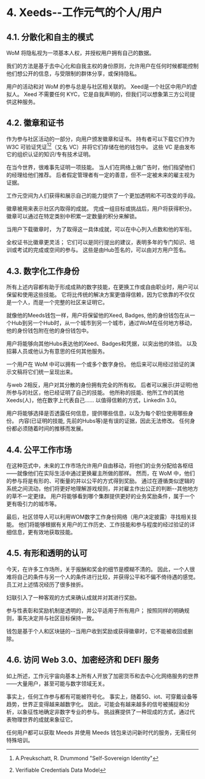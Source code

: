# 4. Xeeds--工作元气的个人/用户

## 4.1. 分散化和自主的模式

WoM 将隐私视为一项基本人权，并授权用户拥有自己的数据。

我们的方法是基于去中心化和自我主权的身份原则，允许用户在任何时候都能控制他们想公开的信息，与受限制的群体分享，或保持隐私。

用户的活动和对 WoM 的参与总是与社区相关联的。 Xeed是一个社区中用户的虚拟人。 Xeed 不需要任何 KYC，它是自我声明的，但我们可以想象第三方公司提供这种服务。

## 4.2. 徽章和证书

作为参与社区活动的一部分，向用户颁发徽章和证书。 持有者可以下载它们作为 W3C 可验证凭证[^7][^8]（又名 VC）并将它们存储在他的钱包中。 这些 VC 是由发布它的组织认证的知识/专有技术证明。

在当今世界，很难事先证明一项技能。 当人们在网络上做广告时，他们指望他们的经理给他们推荐。 后者假定管理者有一定的善意，但不一定被未来的雇主视为证据。

工作元空间为人们获得和展示自己的能力提供了一个更加透明和不可改变的手段。

徽章被用来表示社区内取得的成就。 完成一组目标或挑战后，用户将获得积分。 徽章可以通过在特定类别中积累一定数量的积分来解锁。

当用户下载徽章时， 为了取得这一具体成就，可以在中心列入点数和他的军衔。

全权证书比徽章更灵活； 它们可以是同行提出的建议，表明多年的专门知识、培训或考试的完成或空间的参与。 这些是由Hub签名的，可以由对方用户签名。

## 4.3. 数字化工作身份

所有上述内容都有助于形成成熟的数字技能，在更换工作或自由职业时，用户可以保留和使用这些技能。 它将比传统的解决方案更值得信赖，因为它依靠的不仅仅是一个人，而是一个完整的社区来证明它。

就像他的Meeds钱包一样，用户将保留他的Xeed, Badges, 他的身份钱包在从一个Hub到另一个Hub时，从一个城市到另一个城市，通过WoM在任何地方移动，他的身份钱包附在他的身份钱包中。

用户将能够向其他Hubs表达他的Xeed、Badges和凭据，以突出他的体验。 以及招募人员或他认为有意思的任何其他服务。

一个用户在 WoM 中可以拥有一个或多个数字身份。 他后来可以用经过验证的演示文稿将它们统一呈现出来。

与web 2相反，用户对其分散的身份拥有完全的所有权。 后者可以展示(并证明)他所参与的社区，他已经证明了自己的技能。 他所称的技能、他所工作的其他Xeeds(人)，他在数字上代表自己…… 以值得信赖的方式，LinkedIn 3.0。

用户将能够选择是否透露任何信息，提供哪些信息，以及为每个职位使用哪些身份。 内容(已证明的技能, 先前的Hubs等)是有误的证据，因此无法修改。 任何身份都必须随着时间的推移而发展。

## 4.4. 公平工作市场

在这种范式中，未来的工作市场允许用户自由移动，将他们的业务分配给各枢纽——就像他们在实际生活中通过更换雇主所做的那样。 然而，在 WoM 中，他们的参与将是有形的、可衡量的并以公平的方式得到奖励。 通过在遵循类似逻辑的系统之间流动，他们将更好地理解游戏规则，并对雇主作出公正的判断--其他地方的草不一定更绿。 用户将能够看到哪个集群提供更好的业务奖励条件，属于一个更有吸引力的城市等。

最后，社区领导人可以利用WOM数字工作身份网络（用户决定披露）寻找相关技能。 他们将能够根据有关用户的工作历史、工作技能和参与程度的经过验证的详细信息，更有效地获取技能。

## 4.5. 有形和透明的认可

今天，在许多工作场所，关于报酬和奖金的细节是模糊不清的。 因此，一个人很难将自己的条件与另一个人的条件进行比较，并获得公平和不偏不倚待遇的感觉。 员工对上述情况经历了很多挫折。

妇联引入了一种客观的方式来确认成就并对其进行奖励。

参与性表彰和奖励机制是透明的，并公平适用于所有用户； 按照同样的明确规则，事先决定并与社区目标保持一致。

钱包是基于个人和区块链的--当用户收到奖励或获得徽章时，它不能被收回或删除。

## 4.6. 访问 Web 3.0、加密经济和 DEFI 服务

如上所述，工作元宇宙向基本上所有人开放了加密货币和去中心化网络服务的世界——大量用户，甚至可能与数字领域无关。

事实上，任何工作参与都有可能被符号化。 事实上，随着5G、iot、可穿戴设备等趋势，世界正变得越来越数字化。 因此，可能会有越来越多的信号被捕捉和分析，以象征性地确定非数字专业的参与。 挑战赛提供了一种现成的方式，通过代表物理世界的成就来象征它。

任何用户都可以获取 Meeds 并使用 Meeds 钱包来访问新时代的服务，无需任何特殊培训。

[^7]: A.Preukschatt, R. Drummond "Self-Sovereign Identity"
[^8]: Verifiable Credentials Data Model
